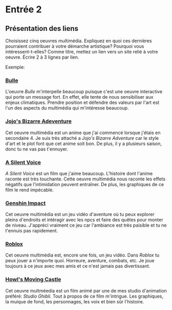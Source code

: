 # Entrée 2
## Présentation des liens
Choisissez cinq oeuvres multimédia. Expliquez en quoi ces dernières pourraient contribuer à votre démarche artistique? Pourquoi vous intéressent-t-elles? Comme titre, mettez un lien vers un site relié à votre oeuvre. Écrire 2 à 3 lignes par lien.

Exemple: 
### [Bulle](https://www.onf.ca/interactif/bulle/) 
L'oeuvre *Bulle* m'interpelle beaucoup puisque c'est une oeuvre interactive qui porte un message fort. En effet, elle tente de nous sensibiliser aux enjeux climatiques. Prendre position et défendre des valeurs par l'art est l'un des aspects du multimédia qui m'intéresse beaucoup. 

### [Jojo's Bizarre Adeventure](https://jojo.fandom.com/wiki/JoJo%27s_Bizarre_Adventure)
Cet oeuvre multimédia est un anime que j'ai commencé lorsque j'étais en secondaire 4. Je suis très attaché a *Jojo's Bizarre Adventure* car le style d'art et  le plot font que cet anime soit bon. De plus, il y a plusieurs saison, donc tu ne vas pas t'ennuyer.

### [A Silent Voice](https://www.google.ca/search?q=a+silent+voice&sca_esv=564039451&biw=1482&bih=746&sxsrf=AB5stBjQU1DnwPeuhzdv2IVZCviCksTAQQ%3A1694293870643&ei=bt_8ZOjxJqyGptQPgOmBsAQ&gs_ssp=eJzj4tVP1zc0TDYoKiwwqzQ2YPTiS1QozsxJzStRKMvPTE4FAJLRCdY&oq=A+&gs_lp=Egxnd3Mtd2l6LXNlcnAiAkEgKgIIADIHEC4YigUYQzIHEAAYigUYQzIHEC4YigUYQzIHEAAYigUYQzIHEC4YigUYQzIHEAAYigUYQzIHEC4YigUYQzIREC4YgAQYsQMYgwEYxwEY0QMyCBAuGLEDGIAEMgsQLhiABBixAxiDATIWEC4YigUYQxiXBRjcBBjeBBjgBNgBAUjHFVAAWJcFcAB4AZABAJgB5QGgAdgCqgEFMC4xLjG4AQHIAQD4AQHCAgoQLhiKBRjUAhhDwgITEC4YgwEYxwEYsQMY0QMYigUYQ8ICCxAAGIAEGLEDGIMBwgILEC4YigUYsQMYgwHCAhkQLhiKBRjUAhhDGJcFGNwEGN4EGOAE2AEB4gMEGAAgQYgGAboGBggBEAEYFA&sclient=gws-wiz-serp) 
*A Silent Voice* est un film que j'aime beaucoup. L'histoire dont l'anime raconte est très touchante. Cette oeuvre multimédia nous raconte les effets négatifs que l'intimidation peuvent entraîner. De plus, les graphiques de ce film le rend impécable.

### [Genshin Impact](https://genshin.hoyoverse.com/pc-launcher/?utm_source=NA_bing_US_search_ymbing01&hoyotrace_channel=bing_channel&msclkid=77bb1a14eb6e1189c6f37ee802b44d42#/) 
Cet oeuvre multimédia est un jeu vidéo d'aventure où tu peux explorer pleins d'endroits et intéragir avec les npcs et faire des quêtes pour monter de niveau. J'appréci vraiment ce jeu car l'ambiance est très paisible et tu ne t'ennuis pas rapidement.  

### [Roblox](https://www.roblox.com/home) 
Cet oeuvre multimédia est, encore une fois, un jeu vidéo. Dans *Roblox* tu peux jouer a n'importe quoi. Horreure, aventure, combats, etc. Je joue toujours à ce jeux avec mes amis et ce n'est jamais pas divertissant.
### [Howl's Moving Castle](https://www.imdb.com/title/tt0347149/) 
Cet oeuvre multméedia est un film animé par une de mes studio d'animation préféré: *Studio Ghibli*. Tout à propos de ce film m'intrigue. Les graphiques, la muique de fond, les personnages, les voix et bien sûr l'histoire.

